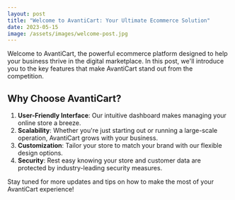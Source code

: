 ```yaml
---
layout: post
title: "Welcome to AvantiCart: Your Ultimate Ecommerce Solution"
date: 2023-05-15
image: /assets/images/welcome-post.jpg
---
```


Welcome to AvantiCart, the powerful ecommerce platform designed to help your business thrive in the digital marketplace. In this post, we'll introduce you to the key features that make AvantiCart stand out from the competition.

## Why Choose AvantiCart?

1. **User-Friendly Interface**: Our intuitive dashboard makes managing your online store a breeze.
2. **Scalability**: Whether you're just starting out or running a large-scale operation, AvantiCart grows with your business.
3. **Customization**: Tailor your store to match your brand with our flexible design options.
4. **Security**: Rest easy knowing your store and customer data are protected by industry-leading security measures.

Stay tuned for more updates and tips on how to make the most of your AvantiCart experience!